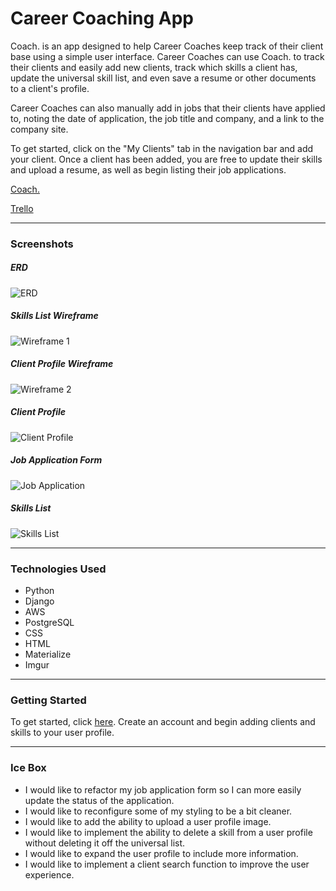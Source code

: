 # Career Coaching App

Coach. is an app designed to help Career Coaches keep track of their client base using a simple user interface. Career Coaches can use Coach. to track their clients and easily add new clients, track which skills a client has, update the universal skill list, and even save a resume or other documents to a client's profile.

Career Coaches can also manually add in jobs that their clients have applied to, noting the date of application, the job title and company, and a link to the company site.

To get started, click on the "My Clients" tab in the navigation bar and add your client. Once a client has been added, you are free to update their skills and upload a resume, as well as begin listing their job applications.

[Coach.]()

[Trello](https://trello.com/b/gYopotv7/career-coach-app)

----------------------------------------

### Screenshots

##### ERD
![ERD](https://i.imgur.com/c4zN8dB.png)

##### Skills List Wireframe
![Wireframe 1](https://i.imgur.com/wgoMT4h.png)

##### Client Profile Wireframe
![Wireframe 2](https://i.imgur.com/61YBdgz.png)

##### Client Profile
![Client Profile](https://i.imgur.com/dHmgWwy.png)

##### Job Application Form
![Job Application](https://i.imgur.com/mh9ac3P.png)

##### Skills List
![Skills List](https://i.imgur.com/qEuVhhh.png)

----------------------------------------

### Technologies Used

* Python
* Django
* AWS
* PostgreSQL
* CSS
* HTML
* Materialize
* Imgur

----------------------------------------

### Getting Started

To get started, click [here](). Create an account and begin adding clients and skills to your user profile.

----------------------------------------

### Ice Box

* I would like to refactor my job application form so I can more easily update the status of the application.
* I would like to reconfigure some of my styling to be a bit cleaner.
* I would like to add the ability to upload a user profile image.
* I would like to implement the ability to delete a skill from a user profile without deleting it off the universal list.
* I would like to expand the user profile to include more information.
* I would like to implement a client search function to improve the user experience.


